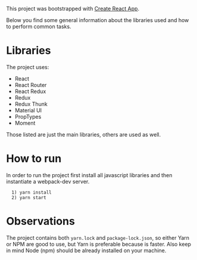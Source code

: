 This project was bootstrapped with [Create React App](https://github.com/facebookincubator/create-react-app).

Below you find some general information about the libraries used and how to perform common tasks.

# Libraries

The project uses:

- React
- React Router
- React Redux
- Redux
- Redux Thunk
- Material UI
- PropTypes
- Moment


Those listed are just the main libraries, others are used as well.

# How to run
In order to run the project first install all javascript libraries and then instantiate a webpack-dev server.

```
  1) yarn install
  2) yarn start
```

# Observations
The project contains both `yarn.lock` and `package-lock.json`, so either Yarn or NPM are good to use, but Yarn is preferable because is faster. Also keep in mind Node (npm) should be already installed on your machine.
